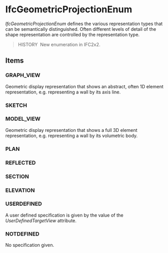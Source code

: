 # IfcGeometricProjectionEnum

_IfcGeometricProjectionEnum_ defines the various representation types that can be semantically distinguished. Often different levels of detail of the shape representation are controlled by the representation type.

> HISTORY&nbsp; New enumeration in IFC2x2.

## Items

### GRAPH_VIEW
Geometric display representation that shows an abstract, often 1D element representation, e.g. representing a wall by its axis line.

### SKETCH


### MODEL_VIEW
Geometric display representation that shows a full 3D element representation, e.g. representing a wall by its volumetric body.

### PLAN


### REFLECTED


### SECTION


### ELEVATION


### USERDEFINED
A user defined specification is given by the value of the _UserDefinedTargetView_ attribute.

### NOTDEFINED
No specification given.
